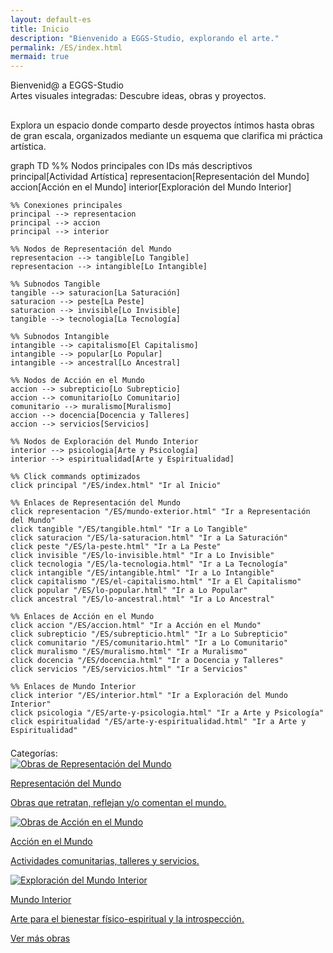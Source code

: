 ```yaml
---
layout: default-es
title: Inicio
description: "Bienvenido a EGGS-Studio, explorando el arte."
permalink: /ES/index.html
mermaid: true
---
```


<div class="titulo">Bienvenid@ a EGGS-Studio</div>
<div class="subtitulo">Artes visuales integradas: Descubre ideas, obras y proyectos.</div>
<p class="parrafo" style="margin-top: 6%;">
  Explora un espacio donde comparto desde proyectos íntimos hasta obras de gran escala, organizados mediante un esquema que clarifica mi práctica artística.
</p>

<div class="mermaid">
  graph TD
    %% Nodos principales con IDs más descriptivos
    principal[Actividad Artística]
    representacion[Representación del Mundo]
    accion[Acción en el Mundo]
    interior[Exploración del Mundo Interior]
    
    %% Conexiones principales
    principal --> representacion
    principal --> accion
    principal --> interior
    
    %% Nodos de Representación del Mundo
    representacion --> tangible[Lo Tangible]
    representacion --> intangible[Lo Intangible]
    
    %% Subnodos Tangible
    tangible --> saturacion[La Saturación]
    saturacion --> peste[La Peste]
    saturacion --> invisible[Lo Invisible]
    tangible --> tecnologia[La Tecnología]
    
    %% Subnodos Intangible
    intangible --> capitalismo[El Capitalismo]
    intangible --> popular[Lo Popular]
    intangible --> ancestral[Lo Ancestral]
    
    %% Nodos de Acción en el Mundo
    accion --> subrepticio[Lo Subrepticio]
    accion --> comunitario[Lo Comunitario]
    comunitario --> muralismo[Muralismo]
    accion --> docencia[Docencia y Talleres]
    accion --> servicios[Servicios]
    
    %% Nodos de Exploración del Mundo Interior
    interior --> psicologia[Arte y Psicología]
    interior --> espiritualidad[Arte y Espiritualidad]
    
    %% Click commands optimizados
    click principal "/ES/index.html" "Ir al Inicio"
    
    %% Enlaces de Representación del Mundo
    click representacion "/ES/mundo-exterior.html" "Ir a Representación del Mundo"
    click tangible "/ES/tangible.html" "Ir a Lo Tangible"
    click saturacion "/ES/la-saturacion.html" "Ir a La Saturación"
    click peste "/ES/la-peste.html" "Ir a La Peste"
    click invisible "/ES/lo-invisible.html" "Ir a Lo Invisible"
    click tecnologia "/ES/la-tecnologia.html" "Ir a La Tecnología"
    click intangible "/ES/intangible.html" "Ir a Lo Intangible"
    click capitalismo "/ES/el-capitalismo.html" "Ir a El Capitalismo"
    click popular "/ES/lo-popular.html" "Ir a Lo Popular"
    click ancestral "/ES/lo-ancestral.html" "Ir a Lo Ancestral"
    
    %% Enlaces de Acción en el Mundo
    click accion "/ES/accion.html" "Ir a Acción en el Mundo"
    click subrepticio "/ES/subrepticio.html" "Ir a Lo Subrepticio"
    click comunitario "/ES/comunitario.html" "Ir a Lo Comunitario"
    click muralismo "/ES/muralismo.html" "Ir a Muralismo"
    click docencia "/ES/docencia.html" "Ir a Docencia y Talleres"
    click servicios "/ES/servicios.html" "Ir a Servicios"
    
    %% Enlaces de Mundo Interior
    click interior "/ES/interior.html" "Ir a Exploración del Mundo Interior"
    click psicologia "/ES/arte-y-psicologia.html" "Ir a Arte y Psicología"
    click espiritualidad "/ES/arte-y-espiritualidad.html" "Ir a Arte y Espiritualidad"
</div>

<div class="subtitulo" style="margin-top: 4%;">Categorías:</div>
<div class="button-container">
  <a href="/ES/mundo-exterior.html" class="fancy-button">
    <div class="button-content">
      <img src="/assets/img/ES-inicio-representacion-del-mundo.gif" alt="Obras de Representación del Mundo" loading="lazy">
      <p class="title">Representación del Mundo</p>
      <p class="subtitle">Obras que retratan, reflejan y/o comentan el mundo.</p>
    </div>
  </a>
  <a href="/ES/accion.html" class="fancy-button">
    <div class="button-content">
      <img src="/assets/img/index-gif-accion-en-el-mundo.gif" alt="Obras de Acción en el Mundo" loading="lazy">
      <p class="title">Acción en el Mundo</p>
      <p class="subtitle">Actividades comunitarias, talleres y servicios.</p>
    </div>
  </a>
  <a href="/ES/interior.html" class="fancy-button">
    <div class="button-content">
      <img src="/assets/img/ES-inicio-mundo-interior.gif" alt="Exploración del Mundo Interior" loading="lazy">
      <p class="title">Mundo Interior</p>
      <p class="subtitle">Arte para el bienestar físico-espiritual y la introspección.</p>
    </div>
  </a>
</div>
<a href="/ES/exhibiciones.html" class="enlace">Ver más obras</a>
<br><br>
